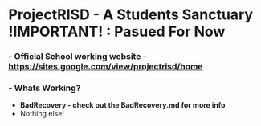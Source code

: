 # ProjectRISD - A Students Sanctuary     !IMPORTANT! : Pasued For Now
### - Official School working website - https://sites.google.com/view/projectrisd/home
### - Whats Working?
 - **BadRecovery - check out the BadRecovery.md for more info**
 - Nothing else!
